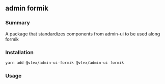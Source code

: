 ## admin formik

<!-- todo add link to package -->

### Summary

A package that standardizes components from admin-ui to be used along formik

### Installation

```sh
yarn add @vtex/admin-ui-formik @vtex/admin-ui formik
```

### Usage
